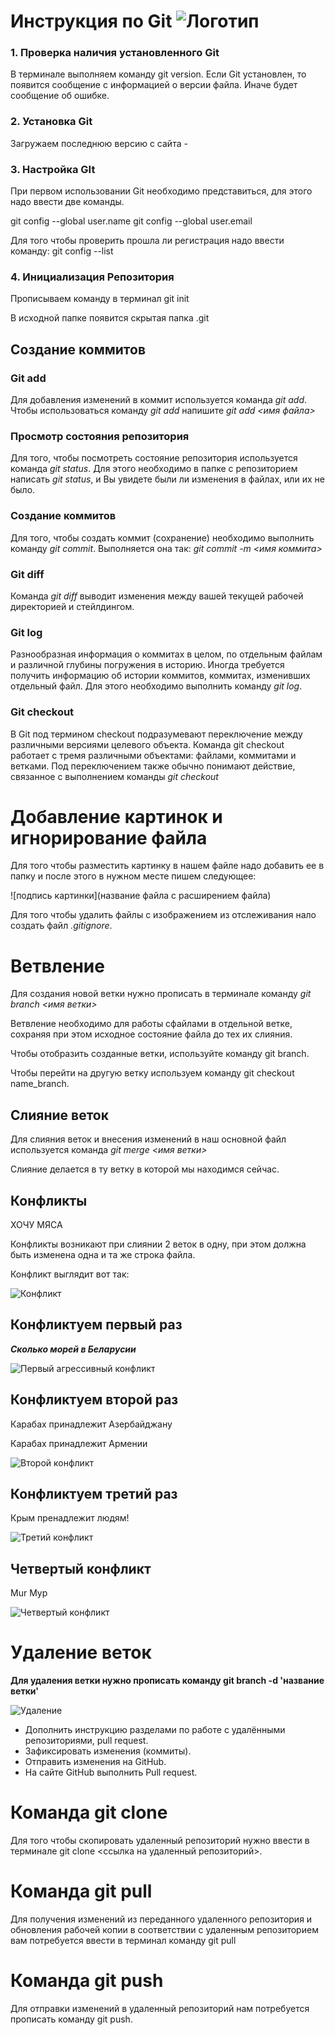 # **Инструкция по Git** ![Логотип](img_154663.png)

### 1. Проверка наличия установленного Git

В терминале выполняем команду git version.
Если Git установлен, то появится сообщение с информацией о версии файла.
Иначе будет сообщение об ошибке.

### 2. Установка Git

Загружаем последнюю версию с сайта - 

### 3. Настройка GIt

При первом использовании Git необходимо представиться, для этого надо ввести две команды.

git config --global user.name
git config --global user.email

Для того чтобы проверить прошла ли регистрация надо ввести команду: git config --list

### 4. Инициализация Репозитория

Прописываем команду в терминал git init 

<body> В исходной папке появится скрытая папка .git </body>

## **Создание коммитов**

### Git add

Для добавления изменений в коммит используется команда *git add*. Чтобы использоваться команду *git add* напишите *git add <имя файла>*

### Просмотр состояния репозитория

Для того, чтобы посмотреть состояние репозитория используется команда *git status*. Для этого необходимо в папке с репозиторием написать *git status*,
 и Вы увидете были ли изменения в файлах, или их не было.

 ### Создание коммитов

 Для того, чтобы создать коммит (сохранение) необходимо выполнить команду *git commit*.
 Выполняется она так: *git commit -m <имя коммита>*

### Git diff

Команда *git diff* выводит изменения между вашей текущей рабочей директорией и стейлдингом.

### Git log

Разнообразная информация о коммитах в целом, по отдельным файлам и различной глубины погружения в историю.
Иногда требуется получить информацию об истории коммитов, коммитах, изменивших
отдельный файл. Для этого необходимо выполнить команду *git log*.

### Git checkout

В Git под термином checkout подразумевают переключение между различными версиями целевого объекта. Команда git checkout работает с тремя различными объектами: файлами, коммитами и ветками. Под переключением также обычно понимают действие, связанное с выполнением команды *git checkout*

# **Добавление картинок и игнорирование файла**

Для того чтобы разместить картинку в нашем файле надо добавить ее в папку и после этого в нужном месте пишем следующее:

![подпись картинки](название файла с расширением файла)

Для того чтобы удалить файлы с изображением из отслеживания нало создать файл  *.gitignore*.

# **Ветвление**

Для создания новой ветки нужно прописать в терминале команду *git branch <имя ветки>*

Ветвление необходимо для работы сфайлами в отдельной ветке, сохраняя при этом исходное состояние файла до тех их слияния.

Чтобы отобразить созданные ветки, используйте команду git branch.

Чтобы перейти на другую ветку используем команду git checkout name_branch.

## Слияние веток

Для слияния веток и внесения изменений в наш основной файл используется команда *git merge <имя ветки>* 

Слияние делается в ту ветку в которой мы находимся сейчас.

## **Конфликты**

ХОЧУ МЯСА

Конфликты возникают при слиянии 2 веток в одну, при этом должна быть изменена одна и та же строка файла.

Конфликт выглядит вот так:

![Конфликт](конфликт.jpg)
 
 ## **Конфликтуем первый раз**

 ***Сколько морей в Беларусии***
 
![Первый агрессивный конфликт](image.png)

## **Конфликтуем второй раз**

Карабах принадлежит Азербайджану

Карабах принадлежит Армении

![Второй конфликт](image-1.png)

## **Конфликтуем третий раз**

Крым пренадлежит людям!

![Третий конфликт](image-2.png)

## **Четвертый конфликт**

Mur
Мур

![Четвертый конфликт](image-3.png)

# Удаление веток

**Для удаления ветки нужно прописать команду git branch -d 'название ветки'**

![Удаление](image-4.png)

* Дополнить инструкцию разделами по работе с удалёнными репозиториями, pull request.
* Зафиксировать изменения (коммиты).
* Отправить изменения на GitHub.
* На сайте GitHub выполнить Pull request.

# Команда git clone

Для того чтобы скопировать удаленный репозиторий нужно ввести в терминале git clone <ссылка на удаленный репозиторий>.

# Команда git pull

Для получения изменений из переданного удаленного репозитория и обновления рабочей копии в соответствии с удаленным репозиторием вам потребуется ввести в терминал команду git pull

# Команда git push

Для отправки изменений в удаленный репозиторий нам потребуется прописать команду git push.


